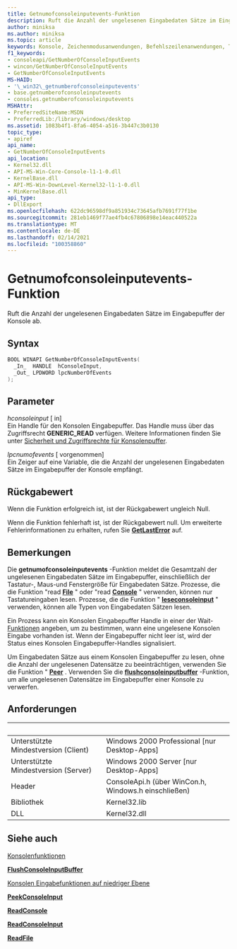 ```yaml
---
title: Getnumofconsoleinputevents-Funktion
description: Ruft die Anzahl der ungelesenen Eingabedaten Sätze im Eingabepuffer der Konsole ab.
author: miniksa
ms.author: miniksa
ms.topic: article
keywords: Konsole, Zeichenmodusanwendungen, Befehlszeilenanwendungen, Terminalanwendungen, Konsolen-API
f1_keywords:
- consoleapi/GetNumberOfConsoleInputEvents
- wincon/GetNumberOfConsoleInputEvents
- GetNumberOfConsoleInputEvents
MS-HAID:
- '\_win32\_getnumberofconsoleinputevents'
- base.getnumberofconsoleinputevents
- consoles.getnumberofconsoleinputevents
MSHAttr:
- PreferredSiteName:MSDN
- PreferredLib:/library/windows/desktop
ms.assetid: 1083b4f1-8fa6-4054-a516-3b447c3b0130
topic_type:
- apiref
api_name:
- GetNumberOfConsoleInputEvents
api_location:
- Kernel32.dll
- API-MS-Win-Core-Console-l1-1-0.dll
- KernelBase.dll
- API-MS-Win-DownLevel-Kernel32-l1-1-0.dll
- MinKernelBase.dll
api_type:
- DllExport
ms.openlocfilehash: 622dc96598df9a851934c73645afb7691f77f1be
ms.sourcegitcommit: 281eb1469f77ae4fb4c67806898e14eac440522a
ms.translationtype: MT
ms.contentlocale: de-DE
ms.lasthandoff: 02/14/2021
ms.locfileid: "100358860"
---
```

# <a name="getnumberofconsoleinputevents-function"></a>Getnumofconsoleinputevents-Funktion

Ruft die Anzahl der ungelesenen Eingabedaten Sätze im Eingabepuffer der Konsole ab.

## <a name="syntax"></a>Syntax

```C
BOOL WINAPI GetNumberOfConsoleInputEvents(
  _In_  HANDLE  hConsoleInput,
  _Out_ LPDWORD lpcNumberOfEvents
);
```

## <a name="parameters"></a>Parameter

*hconsoleinput* \[ in\]  
Ein Handle für den Konsolen Eingabepuffer. Das Handle muss über das Zugriffsrecht **GENERIC\_READ** verfügen. Weitere Informationen finden Sie unter [Sicherheit und Zugriffsrechte für Konsolenpuffer](console-buffer-security-and-access-rights.md).

*lpcnumofevents* \[ vorgenommen\]  
Ein Zeiger auf eine Variable, die die Anzahl der ungelesenen Eingabedaten Sätze im Eingabepuffer der Konsole empfängt.

## <a name="return-value"></a>Rückgabewert

Wenn die Funktion erfolgreich ist, ist der Rückgabewert ungleich Null.

Wenn die Funktion fehlerhaft ist, ist der Rückgabewert null. Um erweiterte Fehlerinformationen zu erhalten, rufen Sie [**GetLastError**](/windows/win32/api/errhandlingapi/nf-errhandlingapi-getlasterror) auf.

## <a name="remarks"></a>Bemerkungen

Die **getnumofconsoleinputevents** -Funktion meldet die Gesamtzahl der ungelesenen Eingabedaten Sätze im Eingabepuffer, einschließlich der Tastatur-, Maus-und Fenstergröße für Eingabedaten Sätze. Prozesse, die die Funktion "read [**File**](/windows/win32/api/fileapi/nf-fileapi-readfile) " oder "read [**Console**](readconsole.md) " verwenden, können nur Tastatureingaben lesen. Prozesse, die die Funktion " [**leseconsoleinput**](readconsoleinput.md) " verwenden, können alle Typen von Eingabedaten Sätzen lesen.

Ein Prozess kann ein Konsolen Eingabepuffer Handle in einer der Wait- [Funktionen](/windows/win32/sync/wait-functions) angeben, um zu bestimmen, wann eine ungelesene Konsolen Eingabe vorhanden ist. Wenn der Eingabepuffer nicht leer ist, wird der Status eines Konsolen Eingabepuffer-Handles signalisiert.

Um Eingabedaten Sätze aus einem Konsolen Eingabepuffer zu lesen, ohne die Anzahl der ungelesenen Datensätze zu beeinträchtigen, verwenden Sie die Funktion " [**Peer**](peekconsoleinput.md) . Verwenden Sie die [**flushconsoleinputbuffer**](flushconsoleinputbuffer.md) -Funktion, um alle ungelesenen Datensätze im Eingabepuffer einer Konsole zu verwerfen.

## <a name="requirements"></a>Anforderungen

| &nbsp; | &nbsp; |
|-|-|
| Unterstützte Mindestversion (Client) | Windows 2000 Professional \[nur Desktop-Apps\] |
| Unterstützte Mindestversion (Server) | Windows 2000 Server \[nur Desktop-Apps\] |
| Header | ConsoleApi.h (über WinCon.h, Windows.h einschließen) |
| Bibliothek | Kernel32.lib |
| DLL | Kernel32.dll |

## <a name="see-also"></a>Siehe auch

[Konsolenfunktionen](console-functions.md)

[**FlushConsoleInputBuffer**](flushconsoleinputbuffer.md)

[Konsolen Eingabefunktionen auf niedriger Ebene](low-level-console-input-functions.md)

[**PeekConsoleInput**](peekconsoleinput.md)

[**ReadConsole**](readconsole.md)

[**ReadConsoleInput**](readconsoleinput.md)

[**ReadFile**](/windows/win32/api/fileapi/nf-fileapi-readfile)